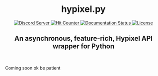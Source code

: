 <div align="center">
<h1>hypixel.py</h1>
<a href='https://discord.gg/PtsBc4b'>
    <img src='https://img.shields.io/discord/719949131497603123.svg?color=%237289da&label=discord&logo=discord&style=flat-square' alt='Discord Server'>
</a>
<a href='#'>
    <img src='https://hits.seeyoufarm.com/api/count/incr/badge.svg?url=https%3A%2F%2Fgithub.com%2Fduhby%2Fhypixel.py&count_bg=%2344cc11&icon=&icon_color=%23555555&title=hits&edge_flat=true' alt='Hit Counter'>
</a>
<a href='https://docs.dubs.rip/en/latest/'>
    <img src='https://readthedocs.org/projects/hypixelpy/badge/?version=latest&style=flat-square' alt='Documentation Status'>
</a>
<a href='https://github.com/duhby/hypixel.py/blob/master/LICENSE'>
    <img src='https://img.shields.io/github/license/duhby/hypixel.py?style=flat-square&color=bright-green' alt='License'>
</a>
<h2>An asynchronous, feature-rich, Hypixel API wrapper for Python</h2>
<br>
</div>

<!--
<h4>
    Inspired by 
    <a href='https://github.com/Rapptz/discord.py'>discord.py</a> and
    <a href='https://github.com/Hypixel-API-Reborn/hypixel-api-reborn'>hypixel-api-reborn</a>
</h4>
-->

<p>Coming soon ok be patient</p>
